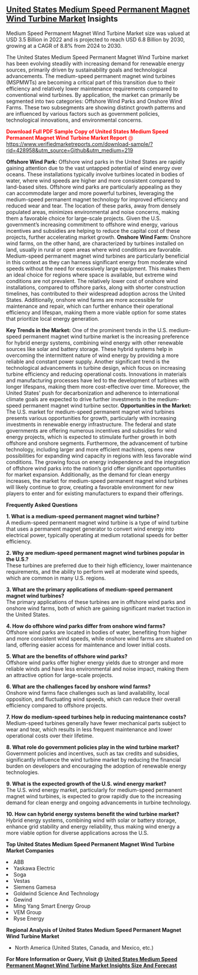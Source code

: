 <h2><a href="https://www.verifiedmarketreports.com/download-sample/?rid=428958&amp;utm_source=Github&amp;utm_medium=219" target="_blank">United States Medium Speed Permanent Magnet Wind Turbine Market</a> Insights</h2><p>Medium Speed Permanent Magnet Wind Turbine Market size was valued at USD 3.5 Billion in 2022 and is projected to reach USD 6.8 Billion by 2030, growing at a CAGR of 8.8% from 2024 to 2030.</p><p><p>The United States Medium Speed Permanent Magnet Wind Turbine market has been evolving steadily with increasing demand for renewable energy sources, primarily driven by sustainability goals and technological advancements. The medium-speed permanent magnet wind turbines (MSPMWTs) are becoming a critical part of this transition due to their efficiency and relatively lower maintenance requirements compared to conventional wind turbines. By application, the market can primarily be segmented into two categories: Offshore Wind Parks and Onshore Wind Farms. These two subsegments are showing distinct growth patterns and are influenced by various factors such as government policies, technological innovations, and environmental concerns. <p><span class=""><span style="color: #ff0000;"><strong>Download Full PDF Sample Copy of United States Medium Speed Permanent Magnet Wind Turbine Market Report</strong> @ </span><a href="https://www.verifiedmarketreports.com/download-sample/?rid=428958&amp;utm_source=Github&amp;utm_medium=219" target="_blank">https://www.verifiedmarketreports.com/download-sample/?rid=428958&amp;utm_source=Github&amp;utm_medium=219</a></span></p></p> <p><strong>Offshore Wind Park:</strong> Offshore wind parks in the United States are rapidly gaining attention due to the vast untapped potential of wind energy over oceans. These installations typically involve turbines located in bodies of water, where wind speeds are higher and more consistent compared to land-based sites. Offshore wind parks are particularly appealing as they can accommodate larger and more powerful turbines, leveraging the medium-speed permanent magnet technology for improved efficiency and reduced wear and tear. The location of these parks, away from densely populated areas, minimizes environmental and noise concerns, making them a favorable choice for large-scale projects. Given the U.S. government’s increasing commitment to offshore wind energy, various incentives and subsidies are helping to reduce the capital cost of these projects, further accelerating market growth. <strong>Onshore Wind Farm:</strong> Onshore wind farms, on the other hand, are characterized by turbines installed on land, usually in rural or open areas where wind conditions are favorable. Medium-speed permanent magnet wind turbines are particularly beneficial in this context as they can harness significant energy from moderate wind speeds without the need for excessively large equipment. This makes them an ideal choice for regions where space is available, but extreme wind conditions are not prevalent. The relatively lower cost of onshore wind installations, compared to offshore parks, along with shorter construction timelines, has contributed to their widespread adoption across the United States. Additionally, onshore wind farms are more accessible for maintenance and repair, which can further enhance their operational efficiency and lifespan, making them a more viable option for some states that prioritize local energy generation. <p><strong>Key Trends in the Market:</strong> One of the prominent trends in the U.S. medium-speed permanent magnet wind turbine market is the increasing preference for hybrid energy systems, combining wind energy with other renewable sources like solar and battery storage. These hybrid systems help in overcoming the intermittent nature of wind energy by providing a more reliable and constant power supply. Another significant trend is the technological advancements in turbine design, which focus on increasing turbine efficiency and reducing operational costs. Innovations in materials and manufacturing processes have led to the development of turbines with longer lifespans, making them more cost-effective over time. Moreover, the United States’ push for decarbonization and adherence to international climate goals are expected to drive further investments in the medium-speed permanent magnet wind turbine sector. <strong>Opportunities in the Market:</strong> The U.S. market for medium-speed permanent magnet wind turbines presents various opportunities for growth, particularly with increasing investments in renewable energy infrastructure. The federal and state governments are offering numerous incentives and subsidies for wind energy projects, which is expected to stimulate further growth in both offshore and onshore segments. Furthermore, the advancement of turbine technology, including larger and more efficient machines, opens new possibilities for expanding wind capacity in regions with less favorable wind conditions. The growing focus on energy independence and the integration of offshore wind parks into the nation’s grid offer significant opportunities for market expansion. Additionally, as the demand for clean energy increases, the market for medium-speed permanent magnet wind turbines will likely continue to grow, creating a favorable environment for new players to enter and for existing manufacturers to expand their offerings. <p><strong>Frequently Asked Questions</strong></p> <p><strong>1. What is a medium-speed permanent magnet wind turbine?</strong><br> A medium-speed permanent magnet wind turbine is a type of wind turbine that uses a permanent magnet generator to convert wind energy into electrical power, typically operating at medium rotational speeds for better efficiency.</p> <p><strong>2. Why are medium-speed permanent magnet wind turbines popular in the U.S.?</strong><br> These turbines are preferred due to their high efficiency, lower maintenance requirements, and the ability to perform well at moderate wind speeds, which are common in many U.S. regions.</p> <p><strong>3. What are the primary applications of medium-speed permanent magnet wind turbines?</strong><br> The primary applications of these turbines are in offshore wind parks and onshore wind farms, both of which are gaining significant market traction in the United States.</p> <p><strong>4. How do offshore wind parks differ from onshore wind farms?</strong><br> Offshore wind parks are located in bodies of water, benefiting from higher and more consistent wind speeds, while onshore wind farms are situated on land, offering easier access for maintenance and lower initial costs.</p> <p><strong>5. What are the benefits of offshore wind parks?</strong><br> Offshore wind parks offer higher energy yields due to stronger and more reliable winds and have less environmental and noise impact, making them an attractive option for large-scale projects.</p> <p><strong>6. What are the challenges faced by onshore wind farms?</strong><br> Onshore wind farms face challenges such as land availability, local opposition, and fluctuating wind speeds, which can reduce their overall efficiency compared to offshore projects.</p> <p><strong>7. How do medium-speed turbines help in reducing maintenance costs?</strong><br> Medium-speed turbines generally have fewer mechanical parts subject to wear and tear, which results in less frequent maintenance and lower operational costs over their lifetime.</p> <p><strong>8. What role do government policies play in the wind turbine market?</strong><br> Government policies and incentives, such as tax credits and subsidies, significantly influence the wind turbine market by reducing the financial burden on developers and encouraging the adoption of renewable energy technologies.</p> <p><strong>9. What is the expected growth of the U.S. wind energy market?</strong><br> The U.S. wind energy market, particularly for medium-speed permanent magnet wind turbines, is expected to grow rapidly due to the increasing demand for clean energy and ongoing advancements in turbine technology.</p> <p><strong>10. How can hybrid energy systems benefit the wind turbine market?</strong><br> Hybrid energy systems, combining wind with solar or battery storage, enhance grid stability and energy reliability, thus making wind energy a more viable option for diverse applications across the U.S.</p></p><p><strong>Top United States Medium Speed Permanent Magnet Wind Turbine Market Companies</strong></p><div data-test-id=""><p><li>ABB</li><li> Yaskawa Electric</li><li> Soga</li><li> Vestas</li><li> Siemens Gamesa</li><li> Goldwind Science And Technology</li><li> Gewind</li><li> Ming Yang Smart Energy Group</li><li> VEM Group</li><li> Ryse Energy</li></p><div><strong>Regional Analysis of&nbsp;United States Medium Speed Permanent Magnet Wind Turbine Market</strong></div><ul><li dir="ltr"><p dir="ltr">North America&nbsp;(United States, Canada, and Mexico, etc.)</p></li></ul><p><strong>For More Information or Query, Visit @&nbsp;</strong><strong><a href="https://www.verifiedmarketreports.com/product/medium-speed-permanent-magnet-wind-turbine-market/?utm_source=Github&amp;utm_medium=219" target="_blank">United States Medium Speed Permanent Magnet Wind Turbine Market Insights Size And Forecast</a></strong></p></div>
